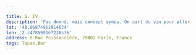 ```yaml
---

title: G. IV
description: 'Pas donné, mais concept sympa. On part du vin pour aller vers la bouffe '
lat: '48.86874962914634'
lon: '2.3478599167236576'
address: 6 Rue Poissonnière, 75002 Paris, France
tags: Tapas,Bar
---
```

